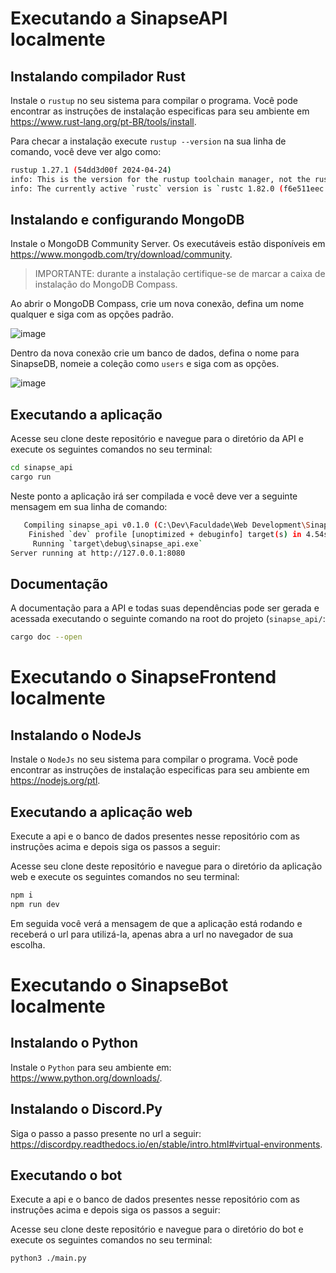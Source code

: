 # Executando a SinapseAPI localmente
## Instalando compilador Rust
Instale o `rustup` no seu sistema para compilar o programa. Você pode encontrar as instruções de instalação especificas para seu ambiente em https://www.rust-lang.org/pt-BR/tools/install.

Para checar a instalação execute `rustup --version` na sua linha de comando, você deve ver algo como:
```bash
rustup 1.27.1 (54dd3d00f 2024-04-24)
info: This is the version for the rustup toolchain manager, not the rustc compiler.
info: The currently active `rustc` version is `rustc 1.82.0 (f6e511eec 2024-10-15)`
```
## Instalando e configurando MongoDB
Instale o MongoDB Community Server. Os executáveis estão disponíveis em https://www.mongodb.com/try/download/community.
> IMPORTANTE: durante a instalação certifique-se de marcar a caixa de instalação do MongoDB Compass.

Ao abrir o MongoDB Compass, crie um nova conexão, defina um nome qualquer e siga com as opções padrão.

![image](https://github.com/user-attachments/assets/bf39677d-90f2-4f08-bebe-61a47e80c3a1)

Dentro da nova conexão crie um banco de dados, defina o nome para SinapseDB, nomeie a coleção como `users` e siga com as opções.

![image](https://github.com/user-attachments/assets/8c115d5e-9c61-4ac4-ad33-bb598ec9fb44)

## Executando a aplicação
Acesse seu clone deste repositório e navegue para o diretório da API e execute os seguintes comandos no seu terminal:
```bash
cd sinapse_api
cargo run
```
Neste ponto a aplicação irá ser compilada e você deve ver a seguinte mensagem em sua linha de comando:
```bash
   Compiling sinapse_api v0.1.0 (C:\Dev\Faculdade\Web Development\SinapseFlashcards\sinapse_api)
    Finished `dev` profile [unoptimized + debuginfo] target(s) in 4.54s
     Running `target\debug\sinapse_api.exe`
Server running at http://127.0.0.1:8080
```
## Documentação
A documentação para a API e todas suas dependências pode ser gerada e acessada executando o seguinte comando na root do projeto (`sinapse_api/`:
```bash
cargo doc --open
```

# Executando o SinapseFrontend localmente
## Instalando o NodeJs
Instale o `NodeJs` no seu sistema para compilar o programa. Você pode encontrar as instruções de instalação especificas para seu ambiente em https://nodejs.org/ptl.

## Executando a aplicação web
Execute a api e o banco de dados presentes nesse repositório com as instruções acima e depois siga os passos a seguir:

Acesse seu clone deste repositório e navegue para o diretório da aplicação web e execute os seguintes comandos no seu terminal:
```bash
npm i
npm run dev
```

Em seguida você verá a mensagem de que a aplicação está rodando e receberá o url para utilizá-la, apenas abra a url no navegador de sua escolha.

# Executando o SinapseBot localmente
## Instalando o Python
Instale o `Python` para seu ambiente em: https://www.python.org/downloads/.

## Instalando o Discord.Py
Siga o passo a passo presente no url a seguir: https://discordpy.readthedocs.io/en/stable/intro.html#virtual-environments.

## Executando o bot
Execute a api e o banco de dados presentes nesse repositório com as instruções acima e depois siga os passos a seguir:

Acesse seu clone deste repositório e navegue para o diretório do bot e execute os seguintes comandos no seu terminal:

```bash
python3 ./main.py
```